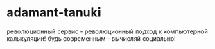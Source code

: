 # adamant-tanuki
революционный сервис - революционный подход к компьютерной калькуляции! будь современным - вычисляй социально!
